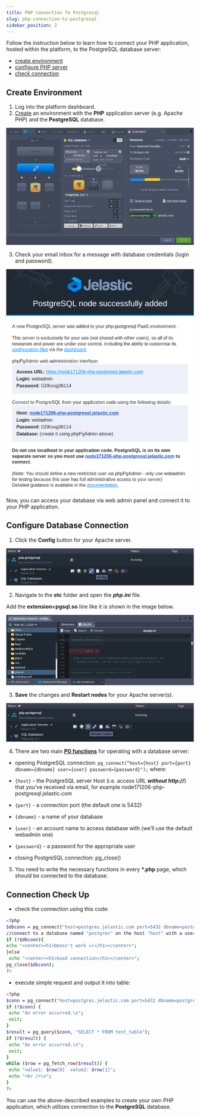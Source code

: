 ```yaml
---
title: PHP Connection To Postgresql
slug: php-connection-to-postgresql
sidebar_position: 2
---
```


<!-- ## Connection to PostgreSQL for PHP Applications -->

Follow the instruction below to learn how to connect your PHP application, hosted within the platform, to the PostgreSQL database server:

- [create environment](/database/postgresql/connection-to-applications/php-connection-to-postgresql#create-environment)
- [configure PHP server](/database/postgresql/connection-to-applications/php-connection-to-postgresql#configure-database-connection)
- [check connection](/database/postgresql/connection-to-applications/php-connection-to-postgresql#connection-check-up)

## Create Environment

1. Log into the platform dashboard.
2. [Create](/environment-management/setting-up-environment) an environment with the **PHP** application server (e.g. Apache PHP) and the **PostgreSQL** database.

<div style={{
    display:'flex',
    justifyContent: 'center',
    margin: '0 0 1rem 0'
}}>

![Locale Dropdown](./img/PHPConnectiontoPostgreSQL/01-php-postgresql-topology-wizard.png)

</div>

3. Check your email inbox for a message with database credentials (login and password).

<div style={{
    display:'flex',
    justifyContent: 'center',
    margin: '0 0 1rem 0'
}}>

![Locale Dropdown](./img/PHPConnectiontoPostgreSQL/02-postgresql-database-email.png)

</div>

Now, you can access your database via web admin panel and connect it to your PHP application.

## Configure Database Connection

1. Click the **Config** button for your Apache server.

<div style={{
    display:'flex',
    justifyContent: 'center',
    margin: '0 0 1rem 0'
}}>

![Locale Dropdown](./img/PHPConnectiontoPostgreSQL/03-apache-php-config-button.png)

</div>

2. Navigate to the **etc** folder and open the **_php.ini_** file.

Add the **extension=pgsql.so** line like it is shown in the image below.

<div style={{
    display:'flex',
    justifyContent: 'center',
    margin: '0 0 1rem 0'
}}>

![Locale Dropdown](./img/PHPConnectiontoPostgreSQL/04-apache-add-pgsql-module.png)

</div>

3. **Save** the changes and **Restart nodes** for your Apache server(s).

<div style={{
    display:'flex',
    justifyContent: 'center',
    margin: '0 0 1rem 0'
}}>

![Locale Dropdown](./img/PHPConnectiontoPostgreSQL/05-restart-apache-php-nodes.png)

</div>

4. There are two main **[PG functions](https://www.php.net/manual/en/ref.pgsql.php)** for operating with a database server:

- opening PostgreSQL connection:
  `pg_connect(“host={host} port={port} dbname={dbname} user={user} password={password}");` where:

- `{host}` - the PostgreSQL server Host (i.e. access URL **_without http://_**) that you’ve received via email, for example node171206-php-postgresql.jelastic.com
- `{port}` - a connection port (the default one is 5432)
- `{dbname}` - a name of your database
- `{user}` - an account name to access database with (we’ll use the default webadmin one)
- `{password}` - a password for the appropriate user
- closing PostgreSQL connection: pg_close()

5. You need to write the necessary functions in every **\*.php** page, which should be connected to the database.

## Connection Check Up

- check the connection using this code:

```bash
<?php
$dbconn = pg_connect("host=postgres.jelastic.com port=5432 dbname=postgres user=webadmin password=passw0rd");
//connect to a database named "postgres" on the host "host" with a username and password
if (!$dbconn){
echo "<center><h1>Doesn't work =(</h1></center>";
}else
 echo "<center><h1>Good connection</h1></center>";
pg_close($dbconn);
?>
```

- execute simple request and output it into table:

```bash
<?php
$conn = pg_connect("host=postgres.jelastic.com port=5432 dbname=postgres user=webadmin password=passw0rd");
if (!$conn) {
 echo "An error occurred.\n";
 exit;
}
$result = pg_query($conn, "SELECT * FROM test_table");
if (!$result) {
 echo "An error occurred.\n";
 exit;
}
while ($row = pg_fetch_row($result)) {
 echo "value1: $row[0]  value2: $row[1]";
 echo "<br />\n";
}
?>
```

You can use the above-described examples to create your own PHP application, which utilizes connection to the **PostgreSQL** database.
